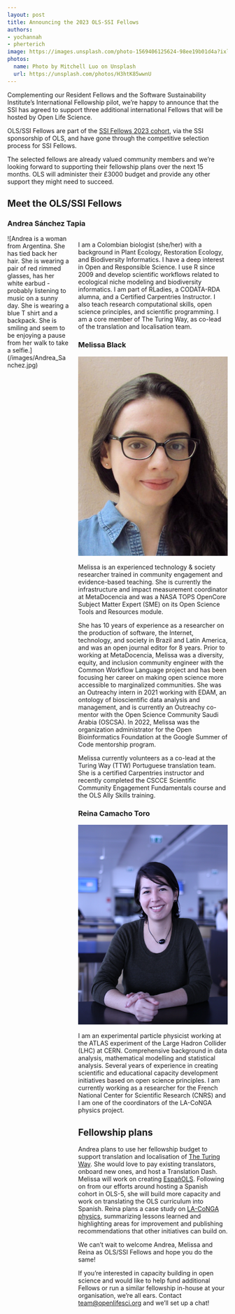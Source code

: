```yaml
---
layout: post
title: Announcing the 2023 OLS-SSI Fellows
authors: 
- yochannah
- pherterich
image: https://images.unsplash.com/photo-1569406125624-98ee19b01d4a?ixlib=rb-4.0.3&ixid=MnwxMjA3fDB8MHxwaG90by1wYWdlfHx8fGVufDB8fHx8&auto=format&fit=crop&w=1170&q=80
photos:
  name: Photo by Mitchell Luo on Unsplash
  url: https://unsplash.com/photos/H3htK85wwnU
---
```


Complementing our Resident Fellows and the Software Sustainability Institute’s International Fellowship pilot, we’re happy to announce that the SSI has agreed to support three additional international Fellows that will be hosted by Open Life Science. 

OLS/SSI Fellows are part of the [SSI Fellows 2023 cohort](https://www.software.ac.uk/blog/2022-12-15-announcing-2023-software-sustainability-institute-fellows), via the SSI sponsorship of OLS, and have gone through the competitive selection process for SSI Fellows. 

The selected fellows are already valued community members and we’re looking forward to supporting their fellowship plans over the next 15 months. OLS will administer their £3000 budget and provide any other support they might need to succeed.

## Meet the OLS/SSI Fellows

### Andrea Sánchez Tapia

<div class="columns">
  <div class="column is-3" markdown="1">
![Andrea is a woman from Argentina. She has tied back her hair. She is wearing a pair of red rimmed glasses, has her white earbud - probably listening to music on a sunny day. She is wearing a blue T shirt and a backpack. She is smiling and seem to be enjoying a pause from her walk to take a selfie.](/images/Andrea_Sanchez.jpg)
  </div>
<div class="column" markdown="1">

I am a Colombian biologist (she/her) with a background in Plant Ecology, Restoration Ecology, and Biodiversity Informatics. I have a deep interest in Open and Responsible Science. I use R since 2009 and develop scientific workflows related to ecological niche modeling and biodiversity informatics. I am part of RLadies, a CODATA-RDA alumna, and a Certified Carpentries Instructor. I also teach research computational skills, open science principles, and scientific programming. I am a core member of The Turing Way, as co-lead of the translation and localisation team.

### Melissa Black

![](/images/Melissa_Black.jpg)   

Melissa is an experienced technology & society researcher trained in community engagement and evidence-based teaching. She is currently the infrastructure and impact measurement coordinator at MetaDocencia and was a NASA TOPS OpenCore Subject Matter Expert (SME) on its Open Science Tools and Resources module.

She has 10 years of experience as a researcher on the production of software, the Internet, technology, and society in Brazil and Latin America, and was an open journal editor for 8 years. Prior to working at MetaDocencia, Melissa was a diversity, equity, and inclusion community engineer with the Common Workflow Language project and has been focusing her career on making open science more accessible to marginalized communities. She was an Outreachy intern in 2021 working with EDAM, an ontology of bioscientific data analysis and management, and is currently an Outreachy co-mentor with the Open Science Community Saudi Arabia (OSCSA). In 2022, Melissa was the organization administrator for the Open Bioinformatics Foundation at the Google Summer of Code mentorship program.

Melissa currently volunteers as a co-lead at the Turing Way (TTW) Portuguese translation team. She is a certified Carpentries instructor and recently completed the CSCCE Scientific Community Engagement Fundamentals course and the OLS Ally Skills training.

### Reina Camacho Toro

![](images/Reina_Camacho.png)  

I am an experimental particle physicist working at the ATLAS experiment of the Large Hadron Collider (LHC) at CERN. Comprehensive background in data analysis, mathematical modelling and statistical analysis. Several years of experience in creating scientific and educational capacity development initiatives based on open science principles. I am currently working as a researcher for the French National Center for Scientific Research (CNRS) and I am one of the coordinators of the LA-CoNGA physics project.

## Fellowship plans

Andrea plans to use her fellowship budget to support translation and localisation of [The Turing Way](https://the-turing-way.netlify.app/welcome). She would love to pay existing translators, onboard new ones, and host a Translation Dash.
Melissa will work on creating [EspañOLS](https://doi.org/10.5281/zenodo.7405807). Following on from our efforts around hosting a Spanish cohort in OLS-5, she will build more capacity and work on translating the OLS curriculum into Spanish.
Reina plans a case study on [LA-CoNGA physics](https://laconga.redclara.net/en/home/), summarizing lessons learned and highlighting areas for improvement and publishing recommendations that other initiatives can build on.

We can’t wait to welcome Andrea, Melissa and Reina as OLS/SSI Fellows and hope you do the same!

If you’re interested in capacity building in open science and would like to help fund additional Fellows or run a similar fellowship in-house at your organisation, we’re all ears. Contact [team@openlifesci.org](mailto:team@openlifesci.org) and we’ll set up a chat! 
